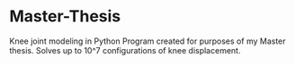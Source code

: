 # Master-Thesis
Knee joint modeling in Python
Program created for purposes of my Master thesis. Solves up to 10^7 configurations of knee displacement. 
